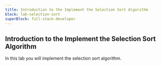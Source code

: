 ```yaml
---
title: Introduction to the Implement the Selection Sort Algorithm
block: lab-selection-sort
superBlock: full-stack-developer
---
```


## Introduction to the Implement the Selection Sort Algorithm

In this lab you will implement the selection sort algorithm.

